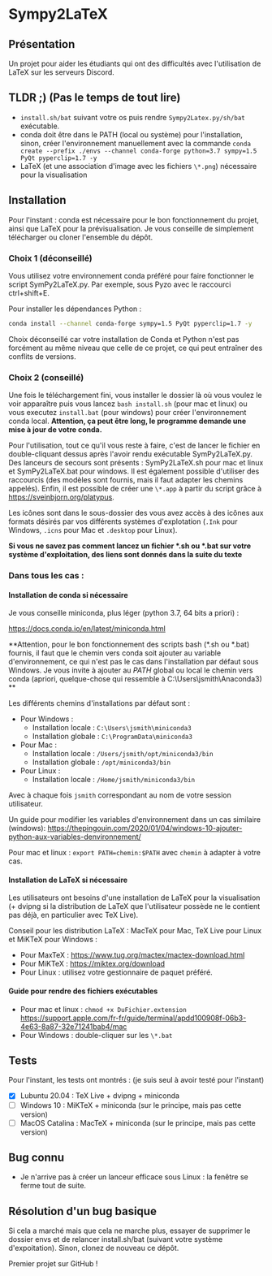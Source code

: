 # Sympy2LaTeX
## Présentation
Un projet pour aider les étudiants qui ont des difficultés avec l'utilisation de LaTeX sur les serveurs Discord.

## TLDR ;) (Pas le temps de tout lire)

* `install.sh/bat` suivant votre os puis rendre `Sympy2Latex.py/sh/bat` exécutable. 
* conda doit être dans le PATH (local ou système) pour l'installation, sinon, créer l'environnement manuellement avec la commande `conda create --prefix ./envs --channel conda-forge python=3.7 sympy=1.5 PyQt pyperclip=1.7 -y`
* LaTeX (et une association d'image avec les fichiers `\*.png`) nécessaire pour la visualisation

## Installation

Pour l'instant : conda est nécessaire pour le bon fonctionnement du projet, ainsi que LaTeX pour la prévisualisation. Je vous conseille de simplement télécharger ou cloner l'ensemble du dépôt.

### Choix 1 (déconseillé) 
Vous utilisez votre environnement conda préféré pour faire fonctionner le script SymPy2LaTeX.py. Par exemple, sous Pyzo avec le raccourci ctrl+shift+E. 

Pour installer les dépendances Python : 

```bash
conda install --channel conda-forge sympy=1.5 PyQt pyperclip=1.7 -y
```

Choix déconseillé car votre installation de Conda et Python n'est pas forcément au même niveau que celle de ce projet, ce qui peut entraîner des conflits de versions.

### Choix 2 (conseillé)

Une fois le téléchargement fini, vous installer le dossier là où vous voulez le voir apparaître puis vous lancez `bash install.sh` (pour mac et linux) ou vous executez `install.bat` (pour windows) pour créer l'environnement conda local. **Attention, ça peut être long, le programme demande une mise à jour de votre conda.**

Pour l'utilisation, tout ce qu'il vous reste à faire, c'est de lancer le fichier en double-cliquant dessus après l'avoir rendu exécutable SymPy2LaTeX.py. Des lanceurs de secours sont présents : SymPy2LaTeX.sh pour mac et linux et SymPy2LaTeX.bat pour windows. Il est également possible d'utiliser des raccourcis (des modèles sont fournis, mais il faut adapter les chemins appelés). Enfin, il est possible de créer une `\*.app` à partir du script grâce à https://sveinbjorn.org/platypus. 

Les icônes sont dans le sous-dossier des vous avez accès à des icônes aux formats désirés par vos différents systèmes d'explotation (`.Ink` pour Windows, `.icns` pour Mac et `.desktop` pour Linux).

**Si vous ne savez pas comment lancez un fichier \*.sh ou \*.bat sur votre système d'exploitation, des liens sont donnés dans la suite du texte**

### Dans tous les cas :

#### Installation de conda si nécessaire

Je vous conseille miniconda, plus léger (python 3.7, 64 bits a priori) :
 
https://docs.conda.io/en/latest/miniconda.html

**Attention, pour le bon fonctionnement des scripts bash (\*.sh ou \*.bat) fournis, il faut que le chemin vers conda soit ajouter au variable d'environnement, ce qui n'est pas le cas dans l'installation par défaut sous Windows. Je vous invite à ajouter au *PATH* global ou local le chemin vers conda (apriori, quelque-chose qui ressemble à C:\Users\jsmith\Anaconda3) **

Les différents chemins d'installations par défaut sont :
* Pour Windows :
    * Installation locale : `C:\Users\jsmith\miniconda3` 
    * Installation globale : `C:\ProgramData\miniconda3`
* Pour Mac : 
    * Installation locale : `/Users/jsmith/opt/miniconda3/bin`
    * Installation globale : `/opt/miniconda3/bin`
* Pour Linux :
    * Installation locale : `/Home/jsmith/miniconda3/bin`

Avec à chaque fois `jsmith` correspondant au nom de votre session utilisateur.

Un guide pour modifier les variables d'environnement dans un cas similaire (windows): https://thepingouin.com/2020/01/04/windows-10-ajouter-python-aux-variables-denvironnement/

Pour mac et linux : `export PATH=chemin:$PATH` avec `chemin` à adapter à votre cas.

#### Installation de LaTeX si nécessaire

Les utilisateurs ont besoins d'une installation de LaTeX pour la visualisation (+ dvipng si la distribution de LaTeX que l'utilisateur possède ne le contient pas déjà, en particulier avec TeX Live).

Conseil pour les distribution LaTeX : MacTeX pour Mac, TeX Live pour Linux et MiKTeX pour Windows :
* Pour MaxTeX : https://www.tug.org/mactex/mactex-download.html
* Pour MiKTeX : https://miktex.org/download
* Pour Linux : utilisez votre gestionnaire de paquet préféré.

#### Guide pour rendre des fichiers exécutables

* Pour mac et linux : `chmod +x DuFichier.extension` https://support.apple.com/fr-fr/guide/terminal/apdd100908f-06b3-4e63-8a87-32e71241bab4/mac
* Pour Windows : double-cliquer sur les `\*.bat`

## Tests 

Pour l'instant, les tests ont montrés : (je suis seul à avoir testé pour l'instant)

- [x] Lubuntu 20.04 : TeX Live + dvipng + miniconda
- [ ] Windows 10 : MiKTeX + miniconda (sur le principe, mais pas cette version)
- [ ] MacOS Catalina : MacTeX + miniconda (sur le principe, mais pas cette version)

## Bug connu

* Je n'arrive pas à créer un lanceur efficace sous Linux : la fenêtre se ferme tout de suite.

## Résolution d'un bug basique

Si cela a marché mais que cela ne marche plus, essayer de supprimer le dossier envs et de relancer install.sh/bat (suivant votre système d'expoitation). Sinon, clonez de nouveau ce dépôt.

Premier projet sur GitHub !
